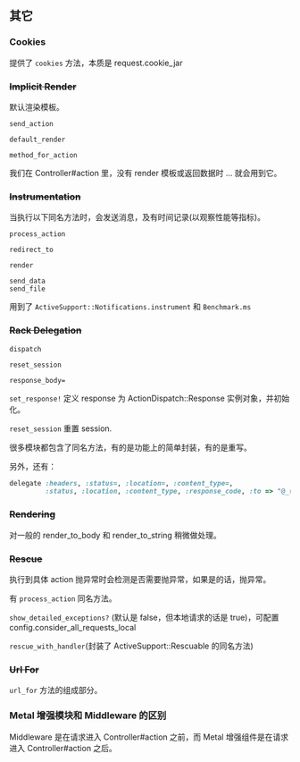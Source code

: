 ## 其它

### Cookies

提供了 `cookies` 方法，本质是 request.cookie_jar

### ~~Implicit Render~~

默认渲染模板。

```
send_action

default_render

method_for_action
```

我们在 Controller#action 里，没有 render 模板或返回数据时 ... 就会用到它。

### ~~Instrumentation~~

当执行以下同名方法时，会发送消息，及有时间记录(以观察性能等指标)。

```
process_action

redirect_to

render

send_data
send_file
```

用到了 `ActiveSupport::Notifications.instrument` 和 `Benchmark.ms`

### ~~Rack Delegation~~

```
dispatch

reset_session

response_body=
```

`set_response!` 定义 response 为 ActionDispatch::Response 实例对象，并初始化。

`reset_session` 重置 session.

很多模块都包含了同名方法，有的是功能上的简单封装，有的是重写。

另外，还有：

```ruby
delegate :headers, :status=, :location=, :content_type=,
         :status, :location, :content_type, :response_code, :to => "@_response"
```

### ~~Rendering~~

对一般的 render_to_body 和 render_to_string 稍微做处理。

### ~~Rescue~~

执行到具体 action 抛异常时会检测是否需要抛异常，如果是的话，抛异常。

有 `process_action` 同名方法。

`show_detailed_exceptions?` (默认是 false，但本地请求的话是 true)，可配置 config.consider_all_requests_local

`rescue_with_handler`(封装了 ActiveSupport::Rescuable 的同名方法)

### ~~Url For~~

`url_for` 方法的组成部分。

### Metal 增强模块和 Middleware 的区别

Middleware 是在请求进入 Controller#action 之前，而 Metal 增强组件是在请求进入 Controller#action 之后。
